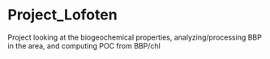 # Project_Lofoten
Project looking at the biogeochemical properties, analyzing/processing BBP in the area, and computing POC from BBP/chl
